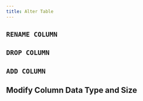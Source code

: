 ```yaml
---
title: Alter Table
---
```


## `RENAME COLUMN`

## `DROP COLUMN`

## `ADD COLUMN`

## Modify Column Data Type and Size
